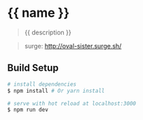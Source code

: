 # {{ name }}

> {{ description }}


> surge: http://oval-sister.surge.sh/

## Build Setup

``` bash
# install dependencies
$ npm install # Or yarn install

# serve with hot reload at localhost:3000
$ npm run dev


```
